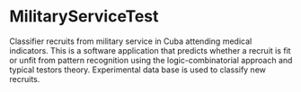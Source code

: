 # MilitaryServiceTest
Classifier recruits from military service in Cuba attending medical indicators. This is a software application that predicts whether a recruit is fit or unfit from pattern recognition using the logic-combinatorial approach and typical testors theory. Experimental data base is used to classify new recruits.
